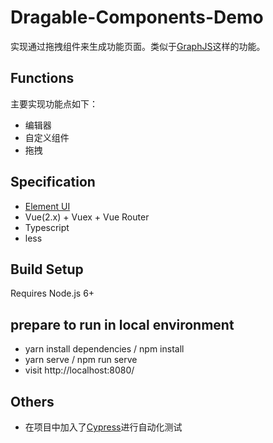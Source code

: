# Dragable-Components-Demo
实现通过拖拽组件来生成功能页面。类似于[GraphJS](https://graphjs.com/)这样的功能。

## Functions
主要实现功能点如下：

- 编辑器
- 自定义组件
- 拖拽

## Specification

- [Element UI](https://element.eleme.io/#/zh-CN)
- Vue(2.x) + Vuex + Vue Router
- Typescript
- less

## Build Setup

Requires Node.js 6+

## prepare to run in local environment

- yarn install dependencies / npm install
- yarn serve / npm run serve
- visit http://localhost:8080/

## Others

- 在项目中加入了[Cypress](https://www.cypress.io/)进行自动化测试

